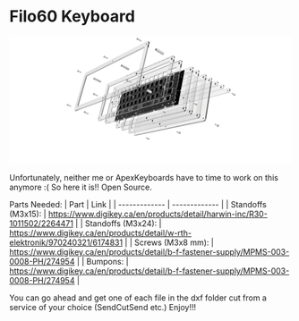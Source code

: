 # Filo60 Keyboard

![alt text](https://github.com/SharmaUday1999/Filo60-Keyboard/blob/main/renders/Exploded.jpg)

Unfortunately, neither me or ApexKeyboards have to time to work on this anymore :( So here it is!! Open Source.

Parts Needed:
| Part  | Link |
| ------------- | ------------- |
| Standoffs (M3x15):  | https://www.digikey.ca/en/products/detail/harwin-inc/R30-1011502/2264471  |
| Standoffs (M3x24):  | https://www.digikey.ca/en/products/detail/w-rth-elektronik/970240321/6174831  |
| Screws (M3x8 mm):  | https://www.digikey.ca/en/products/detail/b-f-fastener-supply/MPMS-003-0008-PH/274954  |
| Bumpons:   | https://www.digikey.ca/en/products/detail/b-f-fastener-supply/MPMS-003-0008-PH/274954  |

You can go ahead and get one of each file in the dxf folder cut from a service of your choice (SendCutSend etc.)
Enjoy!!!
